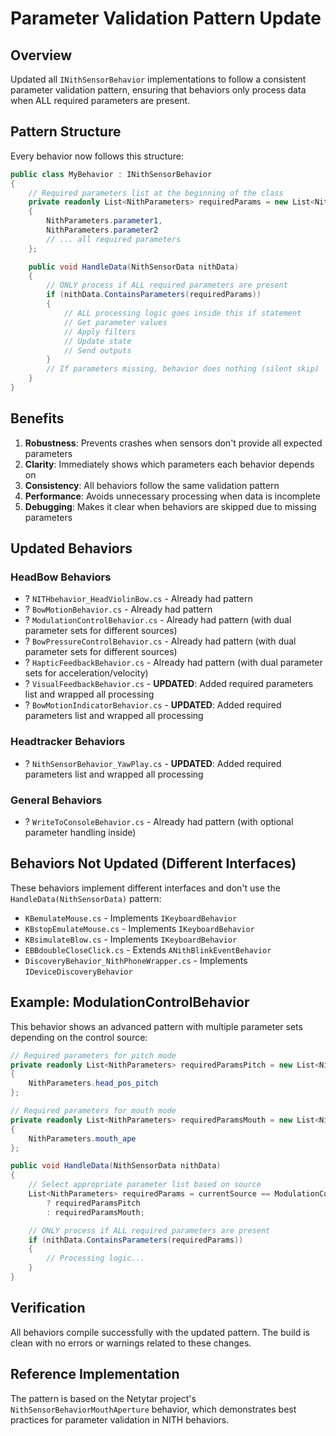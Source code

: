 # Parameter Validation Pattern Update

## Overview
Updated all `INithSensorBehavior` implementations to follow a consistent parameter validation pattern, ensuring that behaviors only process data when ALL required parameters are present.

## Pattern Structure

Every behavior now follows this structure:

```csharp
public class MyBehavior : INithSensorBehavior
{
    // Required parameters list at the beginning of the class
    private readonly List<NithParameters> requiredParams = new List<NithParameters>
    {
        NithParameters.parameter1,
        NithParameters.parameter2
        // ... all required parameters
    };

    public void HandleData(NithSensorData nithData)
    {
        // ONLY process if ALL required parameters are present
        if (nithData.ContainsParameters(requiredParams))
        {
            // ALL processing logic goes inside this if statement
            // Get parameter values
            // Apply filters
            // Update state
            // Send outputs
        }
        // If parameters missing, behavior does nothing (silent skip)
    }
}
```

## Benefits

1. **Robustness**: Prevents crashes when sensors don't provide all expected parameters
2. **Clarity**: Immediately shows which parameters each behavior depends on
3. **Consistency**: All behaviors follow the same validation pattern
4. **Performance**: Avoids unnecessary processing when data is incomplete
5. **Debugging**: Makes it clear when behaviors are skipped due to missing parameters

## Updated Behaviors

### HeadBow Behaviors
- ? `NITHbehavior_HeadViolinBow.cs` - Already had pattern
- ? `BowMotionBehavior.cs` - Already had pattern
- ? `ModulationControlBehavior.cs` - Already had pattern (with dual parameter sets for different sources)
- ? `BowPressureControlBehavior.cs` - Already had pattern (with dual parameter sets for different sources)
- ? `HapticFeedbackBehavior.cs` - Already had pattern (with dual parameter sets for acceleration/velocity)
- ? `VisualFeedbackBehavior.cs` - **UPDATED**: Added required parameters list and wrapped all processing
- ? `BowMotionIndicatorBehavior.cs` - **UPDATED**: Added required parameters list and wrapped all processing

### Headtracker Behaviors
- ? `NithSensorBehavior_YawPlay.cs` - **UPDATED**: Added required parameters list and wrapped all processing

### General Behaviors
- ? `WriteToConsoleBehavior.cs` - Already had pattern (with optional parameter handling inside)

## Behaviors Not Updated (Different Interfaces)

These behaviors implement different interfaces and don't use the `HandleData(NithSensorData)` pattern:

- `KBemulateMouse.cs` - Implements `IKeyboardBehavior`
- `KBstopEmulateMouse.cs` - Implements `IKeyboardBehavior`
- `KBsimulateBlow.cs` - Implements `IKeyboardBehavior`
- `EBBdoubleCloseClick.cs` - Extends `ANithBlinkEventBehavior`
- `DiscoveryBehavior_NithPhoneWrapper.cs` - Implements `IDeviceDiscoveryBehavior`

## Example: ModulationControlBehavior

This behavior shows an advanced pattern with multiple parameter sets depending on the control source:

```csharp
// Required parameters for pitch mode
private readonly List<NithParameters> requiredParamsPitch = new List<NithParameters>
{
    NithParameters.head_pos_pitch
};

// Required parameters for mouth mode
private readonly List<NithParameters> requiredParamsMouth = new List<NithParameters>
{
    NithParameters.mouth_ape
};

public void HandleData(NithSensorData nithData)
{
    // Select appropriate parameter list based on source
    List<NithParameters> requiredParams = currentSource == ModulationControlSources.HeadPitch 
        ? requiredParamsPitch 
        : requiredParamsMouth;

    // ONLY process if ALL required parameters are present
    if (nithData.ContainsParameters(requiredParams))
    {
        // Processing logic...
    }
}
```

## Verification

All behaviors compile successfully with the updated pattern. The build is clean with no errors or warnings related to these changes.

## Reference Implementation

The pattern is based on the Netytar project's `NithSensorBehaviorMouthAperture` behavior, which demonstrates best practices for parameter validation in NITH behaviors.
